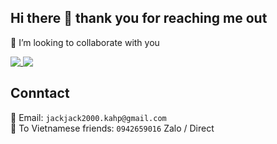 ## Hi there 👋 thank you for reaching me out
👯 I’m looking to collaborate with you

<a height=165 width=200 href="https://github.com/binhnguyen00">
  <img align="top" src="https://github-readme-stats.vercel.app/api?username=binhnguyen00&show_icons=true"/>
</a>
<a height=165 width=200 href="https://github.com/binhnguyen00">
  <img align="top" src="https://github-readme-stats.vercel.app/api/top-langs?username=binhnguyen00&layout=compact" />
</a>

## Conntact
📧 Email: ```jackjack2000.kahp@gmail.com```
<br/>
📲 To Vietnamese friends: ```0942659016``` Zalo / Direct
